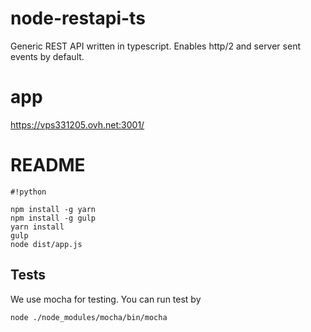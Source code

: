 # node-restapi-ts
Generic REST API written in typescript. Enables http/2 and server sent events by default.

# app #
https://vps331205.ovh.net:3001/

# README #
```
#!python

npm install -g yarn
npm install -g gulp
yarn install
gulp
node dist/app.js
```
## Tests ##
We use mocha for testing. You can run test by 
```
node ./node_modules/mocha/bin/mocha
```



